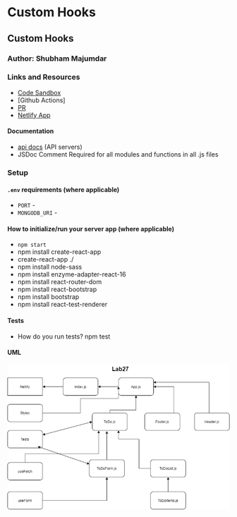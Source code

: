 # Custom Hooks

## Custom Hooks

### Author: Shubham Majumdar

### Links and Resources
* [Code Sandbox](https://codesandbox.io/s/peaceful-grass-kgysc)
* [Github Actions]
* [PR](https://github.com/Shubham-401n16/Custom-Hooks/pull/1)
* [Netlify App](https://customhooks.netlify.app)

#### Documentation
* [api docs](http://xyz.com/api-docs) (API servers)
* JSDoc Comment Required for all modules and functions in all .js files

### Setup
#### `.env` requirements (where applicable)
* `PORT` -
* `MONGODB_URI` -

#### How to initialize/run your server app (where applicable)
* `npm start`
* npm install create-react-app
* create-react-app ./
* npm install node-sass
* npm install enzyme-adapter-react-16
* npm install react-router-dom
* npm install react-bootstrap
* npm install bootstrap
* npm install react-test-renderer

  
#### Tests
* How do you run tests?
npm test

#### UML
![UML Diagram](whiteboard.png)
